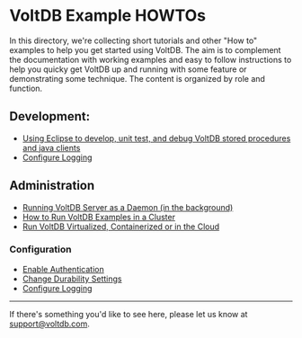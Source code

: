 VoltDB Example HOWTOs
=====================

In this directory, we're collecting short tutorials and other "How to" examples to help you get started using VoltDB. The aim is to complement the documentation with working examples and easy to follow instructions to help you quicky get VoltDB up and running with some feature or demonstrating some technique.  The content is organized by role and function.

Development:
------------
 * [Using Eclipse to develop, unit test, and debug VoltDB stored procedures and java clients](EclipseUnitTestDebug.md)
 * [Configure Logging](ConfigureLogging.md)

Administration
--------------
 * [Running VoltDB Server as a Daemon (in the background)](RunServerInTheBackground.md)
 * [How to Run VoltDB Examples in a Cluster](RunAnExampleInACluster.md)
 * [Run VoltDB Virtualized, Containerized or in the Cloud](VirtualizeOrContainerize.md)

### Configuration
 * [Enable Authentication](EnableAuthentication.md)
 * [Change Durability Settings](ChangeDurabilitySettings.md)
 * [Configure Logging](ConfigureLogging.md)

--------------------------------------------------------------------------------------
If there's something you'd like to see here, please let us know at support@voltdb.com.
